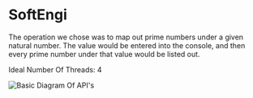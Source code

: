 # SoftEngi

The operation we chose was to map out prime numbers under a given natural number. The value would be entered into the console, and then every prime number under that value would be listed out. 

Ideal Number Of Threads: 4

![Basic Diagram Of API's](https://github.com/Ivannunez2803/SoftEngi/blob/main/IMG_5149.jpg)
